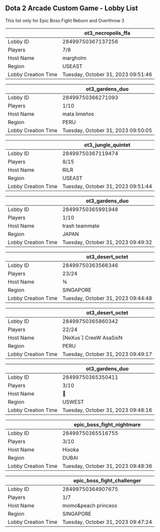 ## Dota 2 Arcade Custom Game - Lobby List

This list only for Epic Boss Fight Reborn and Overthrow 3

|  | ot3_necropolis_ffa |
| ------ | ------ |
| Lobby ID | 28499750367137256 |
| Players | 7/8 |
| Host Name | margholm |
| Region | USEAST |
| Lobby Creation Time | Tuesday, October 31, 2023 09:51:46 |


|  | ot3_gardens_duo |
| ------ | ------ |
| Lobby ID | 28499750366271093 |
| Players | 1/10 |
| Host Name | mata limeños |
| Region | PERU |
| Lobby Creation Time | Tuesday, October 31, 2023 09:50:05 |


|  | ot3_jungle_quintet |
| ------ | ------ |
| Lobby ID | 28499750367119474 |
| Players | 8/15 |
| Host Name | RILR |
| Region | USEAST |
| Lobby Creation Time | Tuesday, October 31, 2023 09:51:44 |


|  | ot3_gardens_duo |
| ------ | ------ |
| Lobby ID | 28499750365991948 |
| Players | 1/10 |
| Host Name | trash teammate |
| Region | JAPAN |
| Lobby Creation Time | Tuesday, October 31, 2023 09:49:32 |


|  | ot3_desert_octet |
| ------ | ------ |
| Lobby ID | 28499750363566346 |
| Players | 23/24 |
| Host Name | ¾ |
| Region | SINGAPORE |
| Lobby Creation Time | Tuesday, October 31, 2023 09:44:48 |


|  | ot3_desert_octet |
| ------ | ------ |
| Lobby ID | 28499750365860342 |
| Players | 22/24 |
| Host Name | [NeXus`] CreeW AsaSsiN |
| Region | PERU |
| Lobby Creation Time | Tuesday, October 31, 2023 09:49:17 |


|  | ot3_gardens_duo |
| ------ | ------ |
| Lobby ID | 28499750365350411 |
| Players | 3/10 |
| Host Name | 𩠑 |
| Region | USWEST |
| Lobby Creation Time | Tuesday, October 31, 2023 09:48:16 |


|  | epic_boss_fight_nightmare |
| ------ | ------ |
| Lobby ID | 28499750365516755 |
| Players | 3/10 |
| Host Name | Hisoka |
| Region | DUBAI |
| Lobby Creation Time | Tuesday, October 31, 2023 09:48:36 |


|  | epic_boss_fight_challenger |
| ------ | ------ |
| Lobby ID | 28499750364907675 |
| Players | 1/7 |
| Host Name | momo&peach princess |
| Region | SINGAPORE |
| Lobby Creation Time | Tuesday, October 31, 2023 09:47:24 |


